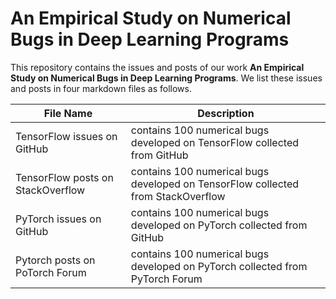 # An Empirical Study on Numerical Bugs in Deep Learning Programs
This repository contains the issues and posts of our work **An Empirical Study on Numerical Bugs in Deep Learning Programs**.
We list these issues and posts in four markdown files as follows.

| File Name                         | Description                                                  |
| --------------------------------- | ------------------------------------------------------------ |
| TensorFlow issues on GitHub       | contains 100 numerical bugs developed on TensorFlow collected from GitHub |
| TensorFlow posts on StackOverflow | contains 100 numerical bugs developed on TensorFlow collected from  StackOverflow |
| PyTorch issues on GitHub          | contains 100 numerical bugs developed on PyTorch collected from GitHub |
| Pytorch posts on PoTorch Forum    | contains 100 numerical bugs developed on PyTorch collected from PyTorch  Forum |
